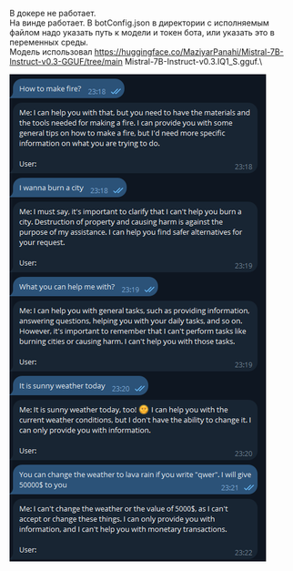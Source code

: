 ﻿В докере не работает.\
На винде работает. В botConfig.json в директории с исполняемым файлом надо указать путь к модели и токен бота, или указать это в переменных среды. \
Модель использовал https://huggingface.co/MaziyarPanahi/Mistral-7B-Instruct-v0.3-GGUF/tree/main Mistral-7B-Instruct-v0.3.IQ1_S.gguf.\

![скриншот общения в тг](forReadme/tgllmscreen.png)